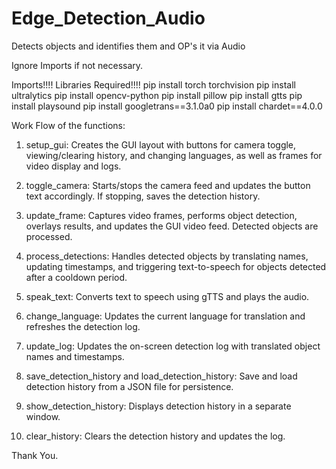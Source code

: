 # Edge_Detection_Audio
Detects objects and identifies them and OP's it via Audio


Ignore Imports if not necessary.

Imports!!!!
Libraries Required!!!!
pip install torch torchvision
pip install ultralytics
pip install opencv-python
pip install pillow
pip install gtts
pip install playsound
pip install googletrans==3.1.0a0
pip install chardet==4.0.0

Work Flow of the functions:
1. setup_gui:
Creates the GUI layout with buttons for camera toggle, viewing/clearing history, and changing languages, as well as frames for video display and logs.

2. toggle_camera:
Starts/stops the camera feed and updates the button text accordingly. If stopping, saves the detection history.

3. update_frame:
Captures video frames, performs object detection, overlays results, and updates the GUI video feed. Detected objects are processed.

4. process_detections:
Handles detected objects by translating names, updating timestamps, and triggering text-to-speech for objects detected after a cooldown period.

6. speak_text:
Converts text to speech using gTTS and plays the audio.

7. change_language:
Updates the current language for translation and refreshes the detection log.

8. update_log:
Updates the on-screen detection log with translated object names and timestamps.

9. save_detection_history and load_detection_history:
Save and load detection history from a JSON file for persistence.

10. show_detection_history:
Displays detection history in a separate window.

11. clear_history:
Clears the detection history and updates the log.

Thank You.
